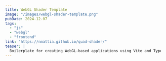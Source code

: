 ```yaml
---
title: WebGL Shader Template
image: "/images/webgl-shader-template.png"
pubDate: 2024-12-07
tags:
  - "js"
  - "webgl"
  - "frontend"
link: "https://nmattia.github.io/quad-shader/"
teaser: |
  Boilerplate for creating WebGL-based applications using Vite and TypeScript. Whether you're just getting started with WebGL or looking for a quick way to bootstrap your shader projects, this template should serve as a solid foundation.
---
```

